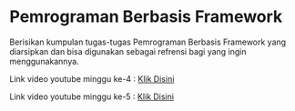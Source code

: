 # Pemrograman Berbasis Framework

Berisikan kumpulan tugas-tugas Pemrograman Berbasis Framework yang diarsipkan dan bisa digunakan sebagai refrensi bagi yang ingin menggunakannya.

Link video youtube minggu ke-4 : [Klik Disini](https://youtu.be/yFvBXJfCqcI)

Link video youtube minggu ke-5 : [Klik Disini](https://youtu.be/_zlpwrWUsGw)
